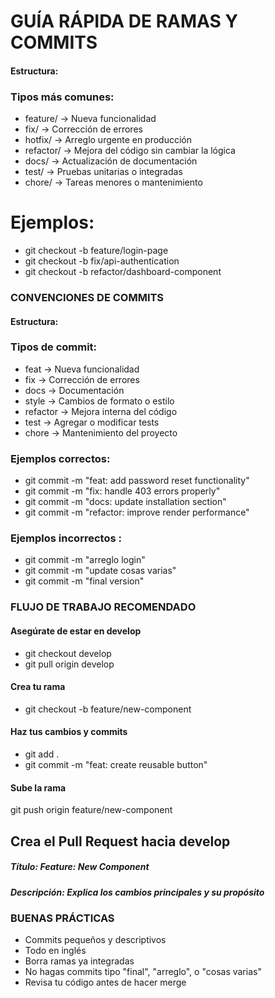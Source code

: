 #  GUÍA RÁPIDA DE RAMAS Y COMMITS


#### Estructura:

### Tipos más comunes:
-  feature/  -> Nueva funcionalidad
-  fix/      -> Corrección de errores
-   hotfix/   -> Arreglo urgente en producción
-   refactor/ -> Mejora del código sin cambiar la lógica
-   docs/     -> Actualización de documentación
-   test/     -> Pruebas unitarias o integradas
-   chore/    -> Tareas menores o mantenimiento
#
# Ejemplos:
- git checkout -b feature/login-page
- git checkout -b fix/api-authentication
- git checkout -b refactor/dashboard-component


### CONVENCIONES DE COMMITS

#### Estructura:

### Tipos de commit:
-   feat      -> Nueva funcionalidad
-   fix       -> Corrección de errores
-   docs      -> Documentación
-   style     -> Cambios de formato o estilo
-   refactor  -> Mejora interna del código
-   test      -> Agregar o modificar tests
-   chore     -> Mantenimiento del proyecto
### Ejemplos correctos:
- git commit -m "feat: add password reset functionality"
- git commit -m "fix: handle 403 errors properly"
- git commit -m "docs: update installation section"
- git commit -m "refactor: improve render performance"

### Ejemplos incorrectos :
- git commit -m "arreglo login"
- git commit -m "update cosas varias"
- git commit -m "final version"



### FLUJO DE TRABAJO RECOMENDADO

####  Asegúrate de estar en develop
- git checkout develop
- git pull origin develop

####  Crea tu rama
- git checkout -b feature/new-component

####  Haz tus cambios y commits
- git add .
- git commit -m "feat: create reusable button"

####  Sube la rama
git push origin feature/new-component

##   Crea el Pull Request hacia develop
#####  Título: Feature: New Component
#####  Descripción: Explica los cambios principales y su propósito


###  BUENAS PRÁCTICAS

-  Commits pequeños y descriptivos
-  Todo en inglés
-  Borra ramas ya integradas
-  No hagas commits tipo "final", "arreglo", o "cosas varias"
-  Revisa tu código antes de hacer merge

